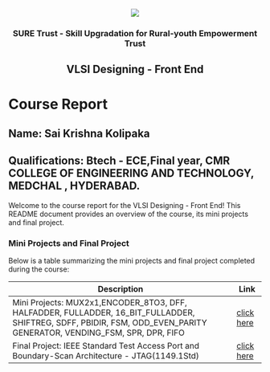 <!-- PROJECT LOGO -->
<br />

<div align="center">
   <img src='https://user-images.githubusercontent.com/73131499/166115643-d3187f47-d38f-41b2-ae42-5ecbbc60de14.png' />


<h3 align="center">SURE Trust - Skill Upgradation for Rural-youth Empowerment Trust</h3>
  <h2>VLSI Designing - Front End</h2>
</div>

# Course Report

## Name: Sai Krishna Kolipaka

## Qualifications: Btech - ECE,Final year, CMR COLLEGE OF ENGINEERING AND TECHNOLOGY, MEDCHAL , HYDERABAD.

Welcome to the course report for the VLSI Designing - Front End! This README document provides an overview of the course, its mini projects and final project.

### Mini Projects and Final Project

Below is a table summarizing the mini projects and final project completed during the course:

| Description                                 | Link                                     |
|--------------------------------------------|--------------------------------------|
| Mini Projects: MUX2x1,ENCODER_8TO3, DFF,  HALFADDER, FULLADDER, 16_BIT_FULLADDER,  SHIFTREG, SDFF, PBIDIR, FSM, ODD_EVEN_PARITY GENERATOR, VENDING_FSM, SPR, DPR, FIFO | [click here](https://github.com/sure-trust/G13_VLSI/tree/main/Mini%20Projects/Sai%20Krishna) |
| Final Project: IEEE Standard Test Access Port and Boundary-Scan Architecture - JTAG(1149.1Std)  | [click here](https://github.com/sure-trust/G13_VLSI/tree/main/Final%20Capstone%20Project/Sai%20Krishna) | 
